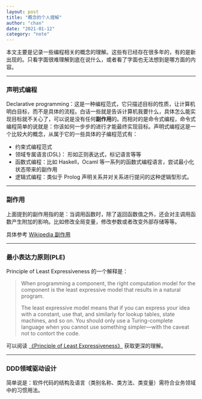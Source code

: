 ```yaml
---
layout: post
title: "概念的个人理解"
author: "chan"
date: "2021-01-12"
category: "note"
---
```


本文主要是记录一些编程相关的概念的理解。这些有已经存在很多年的，有的是新出现的。只看字面很难理解到底在说什么，或者看了字面也无法想到是哪方面的内容。

---

### 声明式编程

Declarative programming：这是一种编程范式，它只描述目标的性质，让计算机明白目标，而不是具体的流程。白话一些就是告诉计算机我要什么，具体怎么能实现目标就不关心了，可以说是没有任何**副作用**的。而相对的是命令式编程，命令式编程简单的说就是：你该如何一步步的进行才能最终实现目标。声明式编程这是一个比较大的概念，从属于它的一些具体的子编程范式有：

- 约束式编程范式
- 领域专属语言(DSL)： 形如正则表达式，标记语言等等
- 函数式编程：比如 Haskell，Ocaml 等一系列的函数式编程语言，尝试最小化状态带来的副作用
- 逻辑式编程：类似于 Prolog 声明关系并对关系进行提问的这种逻辑型形式。

---

### 副作用

上面提到的副作用指的是：当调用函数时，除了返回函数值之外，还会对主调用函数产生附加的影响。比如修改全局变量，修改参数或者改变外部存储等等。

具体参考 [Wikipedia 副作用](https://zh.wikipedia.org/wiki/%E5%89%AF%E4%BD%9C%E7%94%A8_(%E8%AE%A1%E7%AE%97%E6%9C%BA%E7%A7%91%E5%AD%A6))

---

### 最小表达力原则(PLE)

Principle of Least Expressiveness 的一个解释是：

> When programming a component, the right computation model for the component is the least expressive model that results in a natural program.
>
> The least expressive model means that if you can express your idea with a constant, use that, and similarly for lookup tables, state machines, and so on. You should only use a Turing-complete language when you cannot use something simpler—with the caveat not to contort the code.

可以阅读 [《Principle of Least Expressiveness》](https://www.info.ucl.ac.be/~pvr/PrincipleOfLeastExpressiveness.pdf) 获取更深的理解。

---

###  DDD领域驱动设计

简单说是：软件代码的结构及语言（类别名称、类方法、类变量）需符合业务领域中的习惯用法。

